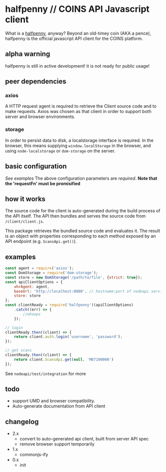 # halfpenny // COINS API Javascript client

What is a [halfpenny](https://en.wikipedia.org/wiki/Halfpenny_(British_pre-decimal_coin)), anyway?  Beyond an old-timey coin (AKA a pence), halfpenny is the official javascript API client for the COINS platform.

## alpha warning
halfpenny is still in active development!  it is not ready for public usage!

## peer dependencies

### axios
A HTTP request agent is required to retrieve the Client source code and to make
requests. Axios was chosen as that client in order to support both server and
browser environments.

### storage
In order to persist data to disk, a localstorage interface is required. In the
browser, this means supplying `window.localStorage` in the browser, and using
`node-localstorage` or `dom-storage` on the server.

## basic configuration
*See examples*
The above configuration parameters are *required*.
**Note that the 'requestFn' must be promisified**

## how it works

The source code for the client is auto-generated during the build process of the
API itself. The API then bundles and serves the source code from `/client/client.js`.

This package retrieves the bundled source code and evaluates it. The result is an
object with properties corresponding to each method exposed by an API endpoint
(e.g. `ScansApi.get()`).

## examples

```js
const agent = require('axios');
const DomStorage = require('dom-storage');
const store = new DomStorage('/path/to/file', {strict: true});
const apiClientOptions = {
    xhrAgent: agent,
    baseUrl: 'http://localhost:8800', // hostname:port of nodeapi service
    store: store
};
const clientReady = require('halfpenny')(apiClientOptions)
    .catch((err) => {
        //whoops
    });

// login
clientReady.then((client) => {
    return client.auth.login('username', 'password');
});

// get scans
clientReady.then((client) => {
    return client.ScansApi.get(null, 'M87100000')
});
```

See `nodeapi/test/integration` for more

## todo
* support UMD and browser compatibility.
* Auto-generate documentation from API client

## changelog
- 2.x
  - convert to auto-generated api client, built from server API spec
  - remove browser support temporarily
- 1.x
  - commonjs-ify
- 0.x
  - init
